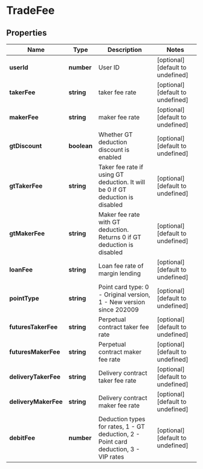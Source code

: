 # TradeFee

## Properties

Name | Type | Description | Notes
------------ | ------------- | ------------- | -------------
**userId** | **number** | User ID | [optional] [default to undefined]
**takerFee** | **string** | taker fee rate | [optional] [default to undefined]
**makerFee** | **string** | maker fee rate | [optional] [default to undefined]
**gtDiscount** | **boolean** | Whether GT deduction discount is enabled | [optional] [default to undefined]
**gtTakerFee** | **string** | Taker fee rate if using GT deduction. It will be 0 if GT deduction is disabled | [optional] [default to undefined]
**gtMakerFee** | **string** | Maker fee rate with GT deduction. Returns 0 if GT deduction is disabled | [optional] [default to undefined]
**loanFee** | **string** | Loan fee rate of margin lending | [optional] [default to undefined]
**pointType** | **string** | Point card type: 0 - Original version, 1 - New version since 202009 | [optional] [default to undefined]
**futuresTakerFee** | **string** | Perpetual contract taker fee rate | [optional] [default to undefined]
**futuresMakerFee** | **string** | Perpetual contract maker fee rate | [optional] [default to undefined]
**deliveryTakerFee** | **string** | Delivery contract taker fee rate | [optional] [default to undefined]
**deliveryMakerFee** | **string** | Delivery contract maker fee rate | [optional] [default to undefined]
**debitFee** | **number** | Deduction types for rates, 1 - GT deduction, 2 - Point card deduction, 3 - VIP rates | [optional] [default to undefined]

